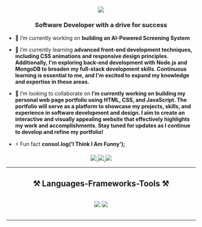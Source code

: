 <h1 align="center">
    <img src="https://readme-typing-svg.herokuapp.com/?font=Righteous&size=35&center=true&vCenter=true&width=500&height=70&duration=4000&lines=Hi+There!+👋;+I'm+Ali+El+Ajami!;" />
</h1>

<h3 align="center">Software Developer with a drive for success</h3>


- 🔭 I’m currently working on **building an AI-Powered Screening System**

- 🌱 I’m currently learning **advanced front-end development techniques, including CSS animations and responsive design principles. Additionally, I'm exploring back-end development with Node.js and MongoDB to broaden my full-stack development skills. Continuous learning is essential to me, and I'm excited to expand my knowledge and expertise in these areas.**

- 👯 I’m looking to collaborate on **I’m currently working on building my personal web page portfolio using HTML, CSS, and JavaScript. The portfolio will serve as a platform to showcase my projects, skills, and experience in software development and design. I aim to create an interactive and visually appealing website that effectively highlights my work and accomplishments. Stay tuned for updates as I continue to develop and refine my portfolio!**

- ⚡ Fun fact **consol.log('I Think I Am Funny');**

<div align="center"> 
  <a href="mailto:alielajami20@gmail.com">
    <img src="https://img.shields.io/badge/Gmail-333333?style=for-the-badge&logo=gmail&logoColor=red" />
  </a>
  <a href="https://www.linkedin.com/in/ali-el-ajami-2059412b6?utm_source=share&utm_campaign=share_via&utm_content=profile&utm_medium=ios_app" target="_blank">
    <img src="https://img.shields.io/badge/LinkedIn-0077B5?style=for-the-badge&logo=linkedin&logoColor=white" target="_blank" />
  </a>
  <a href="https://alielajami.netlify.app" target="_blank">
     <img src="https://img.shields.io/badge/Portfolio-FF5722?style=for-the-badge&logo=todoist&logoColor=white" target="_blank" /> <!-- sqlite, safari, google-chrome are other good icon options -->
  </a>
</div>

<hr/>

<p align="left">
</p>

<h2 align="center">⚒️ Languages-Frameworks-Tools ⚒️</h2>
<br/>
<div align="center">
    <img src="https://skillicons.dev/icons?i=react,bootstrap,html,css,vscode,github,tailwind,git" />
    <img src="https://skillicons.dev/icons?i=nodejs,python,javascript,express,firebase,mongodb,c,java,nextjs,mysql,flask" /><br>
</div>

<br/>
<hr/>


